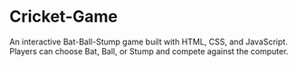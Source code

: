 # Cricket-Game
An interactive Bat-Ball-Stump game built with HTML, CSS, and JavaScript. Players can choose Bat, Ball, or Stump and compete against the computer.
